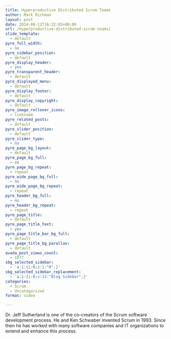 ```yaml
---
title: Hyperproductive Distributed Scrum Teams
author: Mark Richman
layout: post
date: 2014-08-11T16:22:03+00:00
url: /hyperproductive-distributed-scrum-teams/
slide_template:
  - default
pyre_full_width:
  - no
pyre_sidebar_position:
  - default
pyre_display_header:
  - yes
pyre_transparent_header:
  - default
pyre_displayed_menu:
  - default
pyre_display_footer:
  - default
pyre_display_copyright:
  - default
pyre_image_rollover_icons:
  - linkzoom
pyre_related_posts:
  - default
pyre_slider_position:
  - default
pyre_slider_type:
  - no
pyre_page_bg_layout:
  - default
pyre_page_bg_full:
  - no
pyre_page_bg_repeat:
  - repeat
pyre_wide_page_bg_full:
  - no
pyre_wide_page_bg_repeat:
  - repeat
pyre_header_bg_full:
  - no
pyre_header_bg_repeat:
  - repeat
pyre_page_title:
  - default
pyre_page_title_text:
  - yes
pyre_page_title_bar_bg_full:
  - default
pyre_page_title_bg_parallax:
  - default
avada_post_views_count:
  - 1077
sbg_selected_sidebar:
  - 'a:1:{i:0;s:1:"0";}'
sbg_selected_sidebar_replacement:
  - 'a:1:{i:0;s:12:"Blog Sidebar";}'
categories:
  - Scrum
  - Uncategorized
format: video

---
```

Dr. Jeff Sutherland is one of the co-creators of the Scrum software development process. He and Ken Schwaber invented Scrum in 1993. Since then he has worked with many software companies and IT organizations to extend and enhance this process.